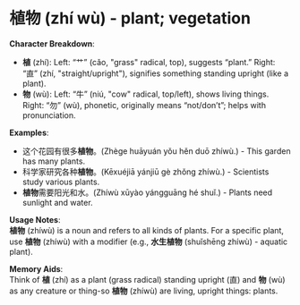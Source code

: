 # **植物 (zhí wù) - plant; vegetation**

**Character Breakdown**:  
- **植** (zhí): Left: “艹” (cǎo, "grass" radical, top), suggests “plant.” Right: “直” (zhí, "straight/upright"), signifies something standing upright (like a plant).  
- **物** (wù): Left: “牛” (niú, "cow" radical, top/left), shows living things. Right: “勿” (wù), phonetic, originally means “not/don’t”; helps with pronunciation.

**Examples**:  
- 这个花园有很多**植物**。(Zhège huāyuán yǒu hěn duō zhíwù.) - This garden has many plants.  
- 科学家研究各种**植物**。(Kēxuéjiā yánjiū gè zhǒng zhíwù.) - Scientists study various plants.  
- **植物**需要阳光和水。(Zhíwù xūyào yángguāng hé shuǐ.) - Plants need sunlight and water.

**Usage Notes**:  
**植物** (zhíwù) is a noun and refers to all kinds of plants. For a specific plant, use **植物** (zhíwù) with a modifier (e.g., **水生植物** (shuǐshēng zhíwù) - aquatic plant).

**Memory Aids**:  
Think of **植** (zhí) as a plant (grass radical) standing upright (直) and **物** (wù) as any creature or thing-so **植物** (zhíwù) are living, upright things: plants.